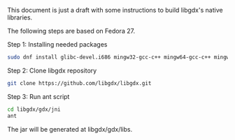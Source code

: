 This document is just a draft with some instructions to build libgdx's native libraries.

The following steps are based on Fedora 27.


Step 1: Installing needed packages
```bash
sudo dnf install glibc-devel.i686 mingw32-gcc-c++ mingw64-gcc-c++ mingw32-winpthreads-static mingw64-winpthreads-static
```

Step 2: Clone libgdx repository
```bash
git clone https://github.com/libgdx/libgdx.git
```

Step 3: Run ant script
```bash
cd libgdx/gdx/jni
ant
```

The jar will be generated at libgdx/gdx/libs.